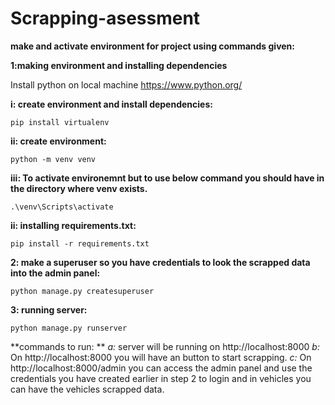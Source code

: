 # Scrapping-asessment

**make and activate environment for project using commands given:**

**1:making environment and installing dependencies**


Install python on local machine https://www.python.org/


**i: create environment and install dependencies:**

```
pip install virtualenv
```

**ii: create environment:**

```
python -m venv venv
```

**iii: To activate environemnt but to use below command you should have in the directory where venv exists.**

```
.\venv\Scripts\activate
```

**ii: installing requirements.txt:**

```
pip install -r requirements.txt
```

**2: make a superuser so you have credentials to look the scrapped data into the admin panel:**

```
python manage.py createsuperuser
```

**3: running server:**

```
python manage.py runserver
```

**commands to run: **
_a:_ server will be running on http://localhost:8000
_b:_ On http://localhost:8000 you will have an button to start scrapping.
_c:_ On http://localhost:8000/admin you can access the admin panel and use the credentials you have created earlier in step 2 to login and in vehicles you can have the vehicles scrapped data.
